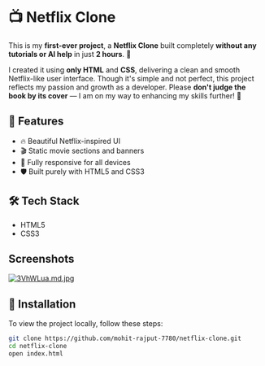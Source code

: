 # 📺 Netflix Clone  

This is my **first-ever project**, a **Netflix Clone** built completely **without any tutorials or AI help** in just **2 hours**. 🚀

I created it using **only HTML** and **CSS**, delivering a clean and smooth Netflix-like user interface. Though it's simple and not perfect, this project reflects my passion and growth as a developer. Please **don't judge the book by its cover** — I am on my way to enhancing my skills further! 💪

## 🚀 Features  
- 🔥 Beautiful Netflix-inspired UI  
- 🎬 Static movie sections and banners  
- 📱 Fully responsive for all devices    
- 🛡️ Built purely with HTML5 and CSS3  

## 🛠 Tech Stack  
- HTML5  
- CSS3  

## Screenshots

[![3VhWLua.md.jpg](https://iili.io/3VhWLua.md.jpg)](https://freeimage.host/i/3VhWLua)


## 📂 Installation  
To view the project locally, follow these steps:

```bash
git clone https://github.com/mohit-rajput-7780/netflix-clone.git
cd netflix-clone
open index.html
```


